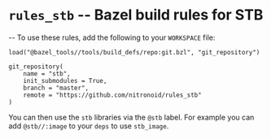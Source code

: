 # `rules_stb` -- Bazel build rules for STB
--
To use these rules, add the following to your `WORKSPACE` file:

```
load("@bazel_tools//tools/build_defs/repo:git.bzl", "git_repository")

git_repository(
    name = "stb",
    init_submodules = True,
    branch = "master",
    remote = "https://github.com/nitronoid/rules_stb"
)
```
You can then use the `stb` libraries via the `@stb` label.
For example you can add `@stb//:image` to your `deps` to use `stb_image`.
